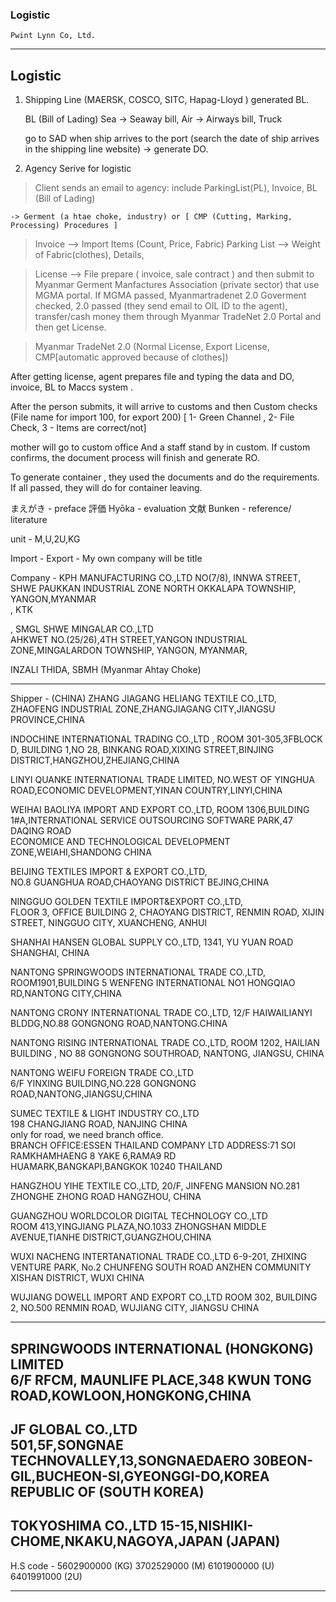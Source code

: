 ### Logistic
```
Pwint Lynn Co, Ltd.

```

----------
Logistic
----------
1.	Shipping Line (MAERSK, COSCO, SITC, Hapag-Lloyd ) generated BL.

	BL (Bill of Lading)
	Sea -> Seaway bill, Air -> Airways bill, Truck

	go to SAD when ship arrives to the port (search the date of ship arrives in the shipping line website) -> generate DO.

2. Agency Serive for logistic

> Client sends an email to agency: 
	include ParkingList(PL), Invoice, BL (Bill of Lading)

	-> Germent (a htae choke, industry) or [ CMP (Cutting, Marking, Processing) Procedures ]

> Invoice --> Import Items (Count, Price, Fabric)
> Parking List --> Weight of Fabric(clothes), Details, 
	        

> License --> File prepare ( invoice, sale contract ) and then submit to Myanmar Germent Manfactures Association (private sector) that use MGMA portal. 
	If MGMA passed, Myanmartradenet 2.0 Goverment checked, 2.0 passed (they send email to OIL ID to the agent), transfer/cash money them through Myanmar TradeNet 2.0 Portal and then get License.

> Myanmar TradeNet 2.0 (Normal License, Export License, CMP[automatic approved because of clothes])

After getting license, agent prepares file and typing the data and DO, invoice, BL to Maccs system .  

After the person submits, it will arrive to customs and then 
Custom checks  (File name for import 100, for export 200)
                        [ 1- Green Channel , 2- File Check, 3 - Items are correct/not]

mother will go to custom office 
And a staff stand by in custom. If custom confirms, the document process will finish and generate RO. 

To generate container , they used the documents and do the requirements.
If all passed, they will do for container leaving. 


まえがき    - preface
評価 Hyōka  - evaluation
文献 Bunken - reference/ literature

unit - M,U,2U,KG

Import - 
Export - My own company will be title

Company - KPH MANUFACTURING CO.,LTD	NO(7/8), INNWA STREET, SHWE PAUKKAN INDUSTRIAL ZONE NORTH OKKALAPA	TOWNSHIP, YANGON,MYANMAR													
, KTK

, SMGL SHWE MINGALAR CO.,LTD	
AHKWET NO.(25/26),4TH STREET,YANGON INDUSTRIAL ZONE,MINGALARDON	TOWNSHIP, YANGON, MYANMAR,

 INZALI THIDA,
  SBMH 
  (Myanmar Ahtay Choke)


-----------------------------------
Shipper - 
(CHINA)
ZHANG JIAGANG HELIANG TEXTILE CO.,LTD, 
ZHAOFENG INDUSTRIAL ZONE,ZHANGJIAGANG CITY,JIANGSU PROVINCE,CHINA													

INDOCHINE INTERNATIONAL TRADING CO.,LTD ,
ROOM 301-305,3FBLOCK D, BUILDING 1,NO 28, BINKANG ROAD,XIXING STREET,BINJING DISTRICT,HANGZHOU,ZHEJIANG,CHINA						
					
LINYI QUANKE INTERNATIONAL TRADE LIMITED,
NO.WEST OF YINGHUA ROAD,ECONOMIC DEVELOPMENT,YINAN COUNTRY,LINYI,CHINA						
						
WEIHAI BAOLIYA IMPORT AND EXPORT CO.,LTD, 
ROOM 1306,BUILDING 1#A,INTERNATIONAL SERVICE OUTSOURCING SOFTWARE PARK,47 DAQING ROAD		
ECONOMICE AND TECHNOLOGICAL DEVELOPMENT ZONE,WEIAHI,SHANDONG CHINA						

BEIJING TEXTILES IMPORT & EXPORT CO.,LTD,	
NO.8 GUANGHUA ROAD,CHAOYANG DISTRICT BEJING,CHINA						

NINGGUO GOLDEN TEXTILE IMPORT&EXPORT CO.,LTD, 	
FLOOR 3, OFFICE BUILDING 2, CHAOYANG DISTRICT, RENMIN ROAD, XIJIN STREET, NINGGUO CITY, XUANCHENG, ANHUI
			
SHANHAI HANSEN GLOBAL SUPPLY CO.,LTD, 
1341, YU YUAN ROAD SHANGHAI, CHINA

NANTONG SPRINGWOODS INTERNATIONAL TRADE CO.,LTD,
ROOM1901,BUILDING 5 WENFENG INTERNATIONAL NO1 HONGQIAO RD,NANTONG CITY,CHINA		

NANTONG CRONY INTERNATIONAL TRADE CO.,LTD, 
12/F HAIWAILIANYI BLDDG,NO.88 GONGNONG ROAD,NANTONG.CHINA						

NANTONG RISING INTERNATIONAL TRADE CO.,LTD, 
ROOM 1202, HAILIAN BUILDING , NO 88
GONGNONG SOUTHROAD, NANTONG, JIANGSU, CHINA				
									
NANTONG WEIFU FOREIGN TRADE CO.,LTD						
6/F YINXING BUILDING,NO.228 GONGNONG ROAD,NANTONG,JIANGSU,CHINA						
						
SUMEC TEXTILE & LIGHT INDUSTRY CO.,LTD	
198 CHANGJIANG ROAD, NANJING CHINA	
only for road, we need branch office.					
BRANCH OFFICE:ESSEN THAILAND COMPANY LTD ADDRESS:71 SOI RAMKHAMHAENG 8 YAKE 6,RAMA9 RD	
HUAMARK,BANGKAPI,BANGKOK 10240 THAILAND											

HANGZHOU YIHE TEXTILE CO.,LTD,
20/F, JINFENG MANSION NO.281 ZHONGHE ZHONG ROAD HANGZHOU, CHINA

GUANGZHOU WORLDCOLOR DIGITAL TECHNOLOGY CO.,LTD		
ROOM 413,YINGJIANG PLAZA,NO.1033 ZHONGSHAN MIDDLE AVENUE,TIANHE DISTRICT,GUANGZHOU,CHINA					

WUXI NACHENG INTERTANATIONAL TRADE CO.,LTD 
6-9-201, ZHIXING VENTURE PARK, No.2 CHUNFENG SOUTH ROAD ANZHEN COMMUNITY XISHAN DISTRICT, WUXI CHINA

WUJIANG DOWELL IMPORT AND EXPORT CO.,LTD
ROOM 302, BUILDING 2, NO.500 RENMIN ROAD, WUJIANG CITY, JIANGSU CHINA

------------------------------------------------------------------
SPRINGWOODS INTERNATIONAL (HONGKONG) LIMITED						
6/F RFCM, MAUNLIFE PLACE,348 KWUN TONG ROAD,KOWLOON,HONGKONG,CHINA	
-------------------------------------------------------------------
JF GLOBAL CO.,LTD	
501,5F,SONGNAE TECHNOVALLEY,13,SONGNAEDAERO 30BEON-GIL,BUCHEON-SI,GYEONGGI-DO,KOREA REPUBLIC OF					(SOUTH KOREA)	
-----------------------------------------------------------------------
TOKYOSHIMA CO.,LTD 
15-15,NISHIKI-CHOME,NKAKU,NAGOYA,JAPAN						(JAPAN)		
------------------------------------------------------------------------------------------
H.S code - 
5602900000 (KG)
3702529000 (M)
6101900000 (U)
6401991000 (2U)

---------------------------------------------------------------------------------------------------


